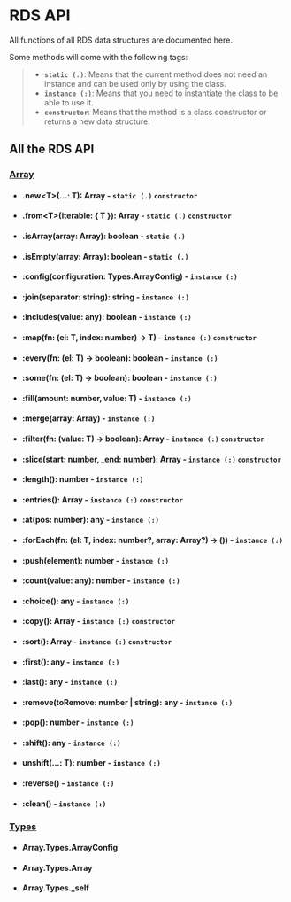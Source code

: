 # RDS API

All functions of all RDS data structures are documented here.

Some methods will come with the following tags:

> - **`static (.)`**: Means that the current method does not need an instance and can be used only by using the class.
> - **`instance (:)`**: Means that you need to instantiate the class to be able to use it.
> - **`constructor`**: Means that the method is a class constructor or returns a new data structure.


## All the RDS API

### [Array](./arrays.md)

- #### .new<T\>(...: T): Array - **`static (.)`** **`constructor`**
- #### .from<T\>(iterable: { T }): Array - **`static (.)`** **`constructor`**
- #### .isArray(array: Array): boolean - **`static (.)`**
- #### .isEmpty(array: Array): boolean - **`static (.)`**
- #### :config(configuration: Types.ArrayConfig) - **`instance (:)`**
- #### :join(separator: string): string - **`instance (:)`**
- #### :includes(value: any): boolean - **`instance (:)`**
- #### :map<T>(fn: (el: T, index: number) -> T) - **`instance (:)`** **`constructor`**
- #### :every<T>(fn: (el: T) -> boolean): boolean - **`instance (:)`**
- #### :some<T>(fn: (el: T) -> boolean): boolean - **`instance (:)`**
- #### :fill<T>(amount: number, value: T) - **`instance (:)`**
- #### :merge<T>(array: Array) - **`instance (:)`**
- #### :filter<T>(fn: (value: T) -> boolean): Array - **`instance (:)`** **`constructor`**
- #### :slice(start: number, _end: number): Array - **`instance (:)`** **`constructor`**
- #### :length(): number - **`instance (:)`**
- #### :entries(): Array - **`instance (:)`** **`constructor`**
- #### :at(pos: number): any - **`instance (:)`**
- #### :forEach<T>(fn: (el: T, index: number?, array: Array?) -> ()) - **`instance (:)`**
- #### :push(element): number - **`instance (:)`**
- #### :count(value: any): number - **`instance (:)`**
- #### :choice(): any - **`instance (:)`**
- #### :copy(): Array - **`instance (:)`** **`constructor`**
- #### :sort(): Array - **`instance (:)`** **`constructor`**
- #### :first(): any - **`instance (:)`**
- #### :last(): any - **`instance (:)`**
- #### :remove(toRemove: number | string): any - **`instance (:)`**
- #### :pop(): number - **`instance (:)`**
- #### :shift(): any - **`instance (:)`**
- #### unshift<T>(...: T): number - **`instance (:)`**
- #### :reverse() - **`instance (:)`**
- #### :clean() - **`instance (:)`**

### [Types](./types.md)
- #### Array.Types.ArrayConfig
- #### Array.Types.Array
- #### Array.Types._self